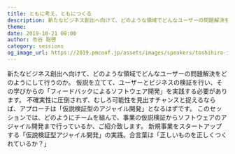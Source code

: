 ```yaml
---
title: ともに考え、ともにつくる
description: 新たなビジネス創出へ向けて、どのような領域でどんなユーザーの問題解決をどのようにして行うのか。 仮説を立てて、ユーザーとビジネスの検証を行い、その学びからの「フィードバックによるソフトウェア開発」を実践する必要があります。 不確実性に圧倒されず、むしろ可能性を見出すチャンスと捉えるならば、アプローチは「仮説検証型のアジャイル開発」となるはずです。 このセッションでは、どのようにチームを組んで、事業の仮説検証からソフトウェアのアジャイル開発まで行っているか、ご紹介致します。 新規事業をスタートアップする「仮説検証型アジャイル開発」の実践。合言葉は「正しいものを正しくつくれているか？」
theme: 
date: 2019-10-21 00:00
author: 市谷 聡啓
category: sessions
og_image_url: https://2019.pmconf.jp/assets/images/speakers/toshihiro-ichitani.jpg
---
```


新たなビジネス創出へ向けて、どのような領域でどんなユーザーの問題解決をどのようにして行うのか。 仮説を立てて、ユーザーとビジネスの検証を行い、その学びからの「フィードバックによるソフトウェア開発」を実践する必要があります。 不確実性に圧倒されず、むしろ可能性を見出すチャンスと捉えるならば、アプローチは「仮説検証型のアジャイル開発」となるはずです。 このセッションでは、どのようにチームを組んで、事業の仮説検証からソフトウェアのアジャイル開発まで行っているか、ご紹介致します。 新規事業をスタートアップする「仮説検証型アジャイル開発」の実践。合言葉は「正しいものを正しくつくれているか？」